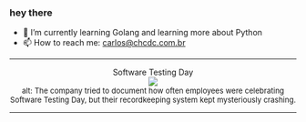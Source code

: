 ### hey there 

- :seedling: I’m currently learning Golang and learning more about Python
- :mailbox: How to reach me: carlos@chcdc.com.br


---


<!-- xkcd -->
<p align="center">Software Testing Day</br><img src=https://imgs.xkcd.com/comics/software_testing_day.png></br><font size =2>alt: The company tried to document how often employees were celebrating Software Testing Day, but their recordkeeping system kept mysteriously crashing.</br></font></p></table></p> 


<!-- xkcd -->
---
